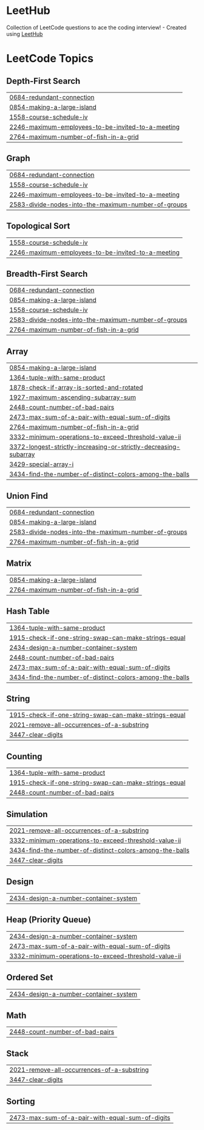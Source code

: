 # LeetHub
Collection of LeetCode questions to ace the coding interview! - Created using [LeetHub](https://github.com/QasimWani/LeetHub)

<!---LeetCode Topics Start-->
# LeetCode Topics
## Depth-First Search
|  |
| ------- |
| [0684-redundant-connection](https://github.com/ChintaHari/LeetHub/tree/master/0684-redundant-connection) |
| [0854-making-a-large-island](https://github.com/ChintaHari/LeetHub/tree/master/0854-making-a-large-island) |
| [1558-course-schedule-iv](https://github.com/ChintaHari/LeetHub/tree/master/1558-course-schedule-iv) |
| [2246-maximum-employees-to-be-invited-to-a-meeting](https://github.com/ChintaHari/LeetHub/tree/master/2246-maximum-employees-to-be-invited-to-a-meeting) |
| [2764-maximum-number-of-fish-in-a-grid](https://github.com/ChintaHari/LeetHub/tree/master/2764-maximum-number-of-fish-in-a-grid) |
## Graph
|  |
| ------- |
| [0684-redundant-connection](https://github.com/ChintaHari/LeetHub/tree/master/0684-redundant-connection) |
| [1558-course-schedule-iv](https://github.com/ChintaHari/LeetHub/tree/master/1558-course-schedule-iv) |
| [2246-maximum-employees-to-be-invited-to-a-meeting](https://github.com/ChintaHari/LeetHub/tree/master/2246-maximum-employees-to-be-invited-to-a-meeting) |
| [2583-divide-nodes-into-the-maximum-number-of-groups](https://github.com/ChintaHari/LeetHub/tree/master/2583-divide-nodes-into-the-maximum-number-of-groups) |
## Topological Sort
|  |
| ------- |
| [1558-course-schedule-iv](https://github.com/ChintaHari/LeetHub/tree/master/1558-course-schedule-iv) |
| [2246-maximum-employees-to-be-invited-to-a-meeting](https://github.com/ChintaHari/LeetHub/tree/master/2246-maximum-employees-to-be-invited-to-a-meeting) |
## Breadth-First Search
|  |
| ------- |
| [0684-redundant-connection](https://github.com/ChintaHari/LeetHub/tree/master/0684-redundant-connection) |
| [0854-making-a-large-island](https://github.com/ChintaHari/LeetHub/tree/master/0854-making-a-large-island) |
| [1558-course-schedule-iv](https://github.com/ChintaHari/LeetHub/tree/master/1558-course-schedule-iv) |
| [2583-divide-nodes-into-the-maximum-number-of-groups](https://github.com/ChintaHari/LeetHub/tree/master/2583-divide-nodes-into-the-maximum-number-of-groups) |
| [2764-maximum-number-of-fish-in-a-grid](https://github.com/ChintaHari/LeetHub/tree/master/2764-maximum-number-of-fish-in-a-grid) |
## Array
|  |
| ------- |
| [0854-making-a-large-island](https://github.com/ChintaHari/LeetHub/tree/master/0854-making-a-large-island) |
| [1364-tuple-with-same-product](https://github.com/ChintaHari/LeetHub/tree/master/1364-tuple-with-same-product) |
| [1878-check-if-array-is-sorted-and-rotated](https://github.com/ChintaHari/LeetHub/tree/master/1878-check-if-array-is-sorted-and-rotated) |
| [1927-maximum-ascending-subarray-sum](https://github.com/ChintaHari/LeetHub/tree/master/1927-maximum-ascending-subarray-sum) |
| [2448-count-number-of-bad-pairs](https://github.com/ChintaHari/LeetHub/tree/master/2448-count-number-of-bad-pairs) |
| [2473-max-sum-of-a-pair-with-equal-sum-of-digits](https://github.com/ChintaHari/LeetHub/tree/master/2473-max-sum-of-a-pair-with-equal-sum-of-digits) |
| [2764-maximum-number-of-fish-in-a-grid](https://github.com/ChintaHari/LeetHub/tree/master/2764-maximum-number-of-fish-in-a-grid) |
| [3332-minimum-operations-to-exceed-threshold-value-ii](https://github.com/ChintaHari/LeetHub/tree/master/3332-minimum-operations-to-exceed-threshold-value-ii) |
| [3372-longest-strictly-increasing-or-strictly-decreasing-subarray](https://github.com/ChintaHari/LeetHub/tree/master/3372-longest-strictly-increasing-or-strictly-decreasing-subarray) |
| [3429-special-array-i](https://github.com/ChintaHari/LeetHub/tree/master/3429-special-array-i) |
| [3434-find-the-number-of-distinct-colors-among-the-balls](https://github.com/ChintaHari/LeetHub/tree/master/3434-find-the-number-of-distinct-colors-among-the-balls) |
## Union Find
|  |
| ------- |
| [0684-redundant-connection](https://github.com/ChintaHari/LeetHub/tree/master/0684-redundant-connection) |
| [0854-making-a-large-island](https://github.com/ChintaHari/LeetHub/tree/master/0854-making-a-large-island) |
| [2583-divide-nodes-into-the-maximum-number-of-groups](https://github.com/ChintaHari/LeetHub/tree/master/2583-divide-nodes-into-the-maximum-number-of-groups) |
| [2764-maximum-number-of-fish-in-a-grid](https://github.com/ChintaHari/LeetHub/tree/master/2764-maximum-number-of-fish-in-a-grid) |
## Matrix
|  |
| ------- |
| [0854-making-a-large-island](https://github.com/ChintaHari/LeetHub/tree/master/0854-making-a-large-island) |
| [2764-maximum-number-of-fish-in-a-grid](https://github.com/ChintaHari/LeetHub/tree/master/2764-maximum-number-of-fish-in-a-grid) |
## Hash Table
|  |
| ------- |
| [1364-tuple-with-same-product](https://github.com/ChintaHari/LeetHub/tree/master/1364-tuple-with-same-product) |
| [1915-check-if-one-string-swap-can-make-strings-equal](https://github.com/ChintaHari/LeetHub/tree/master/1915-check-if-one-string-swap-can-make-strings-equal) |
| [2434-design-a-number-container-system](https://github.com/ChintaHari/LeetHub/tree/master/2434-design-a-number-container-system) |
| [2448-count-number-of-bad-pairs](https://github.com/ChintaHari/LeetHub/tree/master/2448-count-number-of-bad-pairs) |
| [2473-max-sum-of-a-pair-with-equal-sum-of-digits](https://github.com/ChintaHari/LeetHub/tree/master/2473-max-sum-of-a-pair-with-equal-sum-of-digits) |
| [3434-find-the-number-of-distinct-colors-among-the-balls](https://github.com/ChintaHari/LeetHub/tree/master/3434-find-the-number-of-distinct-colors-among-the-balls) |
## String
|  |
| ------- |
| [1915-check-if-one-string-swap-can-make-strings-equal](https://github.com/ChintaHari/LeetHub/tree/master/1915-check-if-one-string-swap-can-make-strings-equal) |
| [2021-remove-all-occurrences-of-a-substring](https://github.com/ChintaHari/LeetHub/tree/master/2021-remove-all-occurrences-of-a-substring) |
| [3447-clear-digits](https://github.com/ChintaHari/LeetHub/tree/master/3447-clear-digits) |
## Counting
|  |
| ------- |
| [1364-tuple-with-same-product](https://github.com/ChintaHari/LeetHub/tree/master/1364-tuple-with-same-product) |
| [1915-check-if-one-string-swap-can-make-strings-equal](https://github.com/ChintaHari/LeetHub/tree/master/1915-check-if-one-string-swap-can-make-strings-equal) |
| [2448-count-number-of-bad-pairs](https://github.com/ChintaHari/LeetHub/tree/master/2448-count-number-of-bad-pairs) |
## Simulation
|  |
| ------- |
| [2021-remove-all-occurrences-of-a-substring](https://github.com/ChintaHari/LeetHub/tree/master/2021-remove-all-occurrences-of-a-substring) |
| [3332-minimum-operations-to-exceed-threshold-value-ii](https://github.com/ChintaHari/LeetHub/tree/master/3332-minimum-operations-to-exceed-threshold-value-ii) |
| [3434-find-the-number-of-distinct-colors-among-the-balls](https://github.com/ChintaHari/LeetHub/tree/master/3434-find-the-number-of-distinct-colors-among-the-balls) |
| [3447-clear-digits](https://github.com/ChintaHari/LeetHub/tree/master/3447-clear-digits) |
## Design
|  |
| ------- |
| [2434-design-a-number-container-system](https://github.com/ChintaHari/LeetHub/tree/master/2434-design-a-number-container-system) |
## Heap (Priority Queue)
|  |
| ------- |
| [2434-design-a-number-container-system](https://github.com/ChintaHari/LeetHub/tree/master/2434-design-a-number-container-system) |
| [2473-max-sum-of-a-pair-with-equal-sum-of-digits](https://github.com/ChintaHari/LeetHub/tree/master/2473-max-sum-of-a-pair-with-equal-sum-of-digits) |
| [3332-minimum-operations-to-exceed-threshold-value-ii](https://github.com/ChintaHari/LeetHub/tree/master/3332-minimum-operations-to-exceed-threshold-value-ii) |
## Ordered Set
|  |
| ------- |
| [2434-design-a-number-container-system](https://github.com/ChintaHari/LeetHub/tree/master/2434-design-a-number-container-system) |
## Math
|  |
| ------- |
| [2448-count-number-of-bad-pairs](https://github.com/ChintaHari/LeetHub/tree/master/2448-count-number-of-bad-pairs) |
## Stack
|  |
| ------- |
| [2021-remove-all-occurrences-of-a-substring](https://github.com/ChintaHari/LeetHub/tree/master/2021-remove-all-occurrences-of-a-substring) |
| [3447-clear-digits](https://github.com/ChintaHari/LeetHub/tree/master/3447-clear-digits) |
## Sorting
|  |
| ------- |
| [2473-max-sum-of-a-pair-with-equal-sum-of-digits](https://github.com/ChintaHari/LeetHub/tree/master/2473-max-sum-of-a-pair-with-equal-sum-of-digits) |
<!---LeetCode Topics End-->
